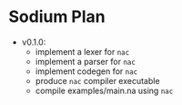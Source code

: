 # Sodium Plan

- v0.1.0:
  - implement a lexer for `nac`
  - implement a parser for `nac`
  - implement codegen for `nac`
  - produce `nac` compiler executable
  - compile examples/main.na using `nac`
